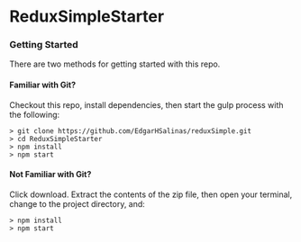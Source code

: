 # ReduxSimpleStarter



### Getting Started

There are two methods for getting started with this repo.

#### Familiar with Git?
Checkout this repo, install dependencies, then start the gulp process with the following:

```
> git clone https://github.com/EdgarHSalinas/reduxSimple.git
> cd ReduxSimpleStarter
> npm install
> npm start
```

#### Not Familiar with Git?
 Click download.  Extract the contents of the zip file, then open your terminal, change to the project directory, and:

```
> npm install
> npm start
```
